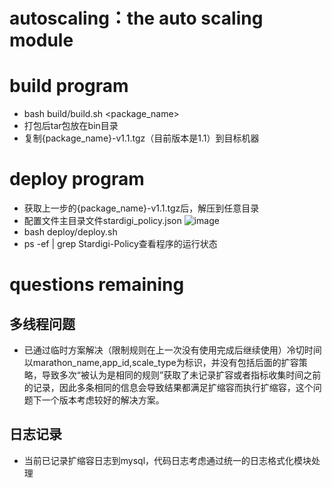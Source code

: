 # autoscaling：the auto scaling module

# build program
* bash build/build.sh <package_name> <br/>
* 打包后tar包放在bin目录
* 复制{package_name}-v1.1.tgz（目前版本是1.1）到目标机器

# deploy program
* 获取上一步的{package_name}-v1.1.tgz后，解压到任意目录
* 配置文件主目录文件stardigi_policy.json
 ![image](http://github.com/yangliucheng/autoscaling/raw/develop/golang/doc/1.jpg)
* bash deploy/deploy.sh
* ps -ef | grep Stardigi-Policy查看程序的运行状态

# questions remaining
## 多线程问题
* 已通过临时方案解决（限制规则在上一次没有使用完成后继续使用）冷切时间以marathon_name,app_id,scale_type为标识，并没有包括后面的扩容策略，导致多次“被认为是相同的规则”获取了未记录扩容或者指标收集时间之前的记录，因此多条相同的信息会导致结果都满足扩缩容而执行扩缩容，这个问题下一个版本考虑较好的解决方案。
## 日志记录
* 当前已记录扩缩容日志到mysql，代码日志考虑通过统一的日志格式化模块处理
























